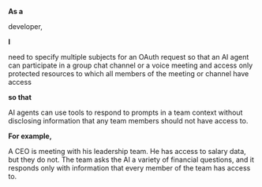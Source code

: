 **As a** 

developer, 

**I** 

need to specify multiple subjects for an OAuth request so that an AI agent can participate in a group chat channel or a voice meeting and access only protected resources to which all members of the meeting or channel have access

**so that**

AI agents can use tools to respond to prompts in a team context without disclosing information that any team members should not have access to.

**For example,**

A CEO is meeting with his leadership team. He has access to salary data, but they do not. The team asks the AI a variety of financial questions, and it responds only with information that every member of the team has access to.
